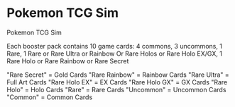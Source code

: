 # Pokemon TCG Sim

Pokemon TCG Sim

Each booster pack contains 10 game cards: 4 commons, 3 uncommons, 1 Rare, 1 Rare or Rare Ultra or Rainbow Or Rare Holos or Rare Holo EX/GX, 1 Rare Holo or Rare Rainbow or Rare Secret 

"Rare Secret" = Gold Cards
"Rare Rainbow" = Rainbow Cards
"Rare Ultra" = Full Art Cards
"Rare Holo EX" = EX Cards
"Rare Holo GX" = GX Cards
"Rare Holo" = Holo Cards
"Rare" = Rare Cards
"Uncommon" = Uncommon Cards
"Common"  = Common Cards

